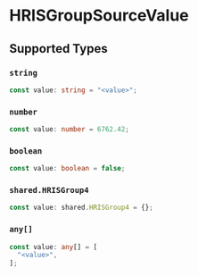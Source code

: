 # HRISGroupSourceValue


## Supported Types

### `string`

```typescript
const value: string = "<value>";
```

### `number`

```typescript
const value: number = 6762.42;
```

### `boolean`

```typescript
const value: boolean = false;
```

### `shared.HRISGroup4`

```typescript
const value: shared.HRISGroup4 = {};
```

### `any[]`

```typescript
const value: any[] = [
  "<value>",
];
```

